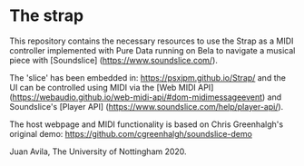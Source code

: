 # The strap
This repository contains the necessary resources to use the Strap as a MIDI controller implemented with Pure Data running on Bela to navigate a musical piece with [Soundslice] (https://www.soundslice.com/). 

The 'slice' has been embedded in: https://psxjpm.github.io/Strap/ and the UI can be controlled using MIDI via the [Web MIDI API] (https://webaudio.github.io/web-midi-api/#dom-midimessageevent) and Soundslice's [Player API] (https://www.soundslice.com/help/player-api/).

The host webpage and MIDI functionality is based on Chris Greenhalgh's original demo: https://github.com/cgreenhalgh/soundslice-demo

Juan Avila, The University of Nottingham 2020.
